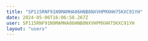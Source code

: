 ```yaml
---
title: "SP115RNF91N9MAMHA06HNB8NXVHPMXHH75KXC91YH"
date: 2024-05-06T16:06:58.267Z
user: SP115RNF91N9MAMHA06HNB8NXVHPMXHH75KXC91YH
layout: "users"
---
```

    
